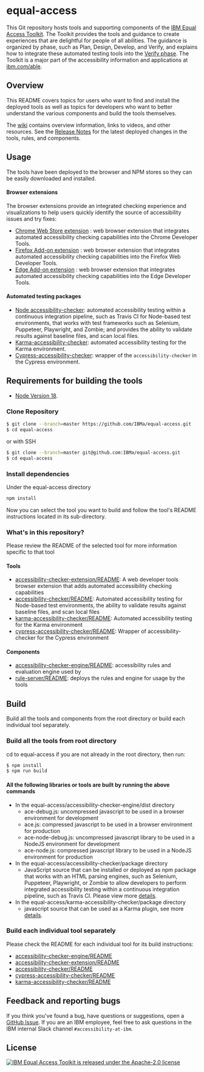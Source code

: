 # equal-access

This Git repository hosts tools and supporting components of the [IBM Equal Access Toolkit](https://ibm.com/able/toolkit).
The Toolkit provides the tools and guidance to create experiences that are delightful for people of all abilities.
The guidance is organized by phase, such as Plan, Design, Develop, and Verify, and explains how to integrate these automated testing tools into the [Verify phase](https://www.ibm.com/able/toolkit/verify/overview).
The Toolkit is a major part of the accessibility information and applications at [ibm.com/able](https://ibm.com/able/).

## Overview

This README covers topics for users who want to find and install the deployed tools as well as topics for developers who want to better understand the various components and build the tools themselves.

The [wiki](https://github.com/IBMa/equal-access/wiki) contains overview information, links to videos, and other resources.
See the [Release Notes](https://github.com/IBMa/equal-access/releases) for the latest deployed changes in the tools, rules, and components.

## Usage

The tools have been deployed to the browser and NPM stores so they can be easily downloaded and installed.

#### Browser extensions

The browser extensions provide an integrated checking experience and visualizations to help users quickly identify the source of accessibility issues and try fixes:

* [Chrome Web Store extension](https://chrome.google.com/webstore/detail/ibm-equal-access-accessib/lkcagbfjnkomcinoddgooolagloogehp) : web browser extension that integrates automated accessibility checking capabilities into the Chrome Developer Tools.
* [Firefox Add-on extension](https://addons.mozilla.org/en-US/firefox/addon/accessibility-checker/) : web browser extension that integrates automated accessibility checking capabilities into the Firefox Web Developer Tools.
* [Edge Add-on extension](https://microsoftedge.microsoft.com/addons/detail/ibm-equal-access-accessib/ompccpejakabkmfepbijnagedbdfldka) : web browser extension that integrates automated accessibility checking capabilities into the Edge Developer Tools.

#### Automated testing packages
* [Node accessibility-checker](https://www.npmjs.com/package/accessibility-checker): automated accessibility testing within a continuous integration pipeline, such as Travis CI for Node-based test environments, that works with test frameworks such as Selenium, Puppeteer, Playwright, and Zombie; and provides the ability to validate results against baseline files, and scan local files.
* [Karma-accessibility-checker](https://www.npmjs.com/package/karma-accessibility-checker): automated accessibility testing for the Karma environment.
* [Cypress-accessibility-checker](https://www.npmjs.com/package/cypress-accessibility-checker): wrapper of the `accessibility-checker` in the Cypress environment.

## Requirements for building the tools

* [Node Version 18](https://nodejs.org/en/download/).

### Clone Repository

```bash
$ git clone --branch=master https://github.com/IBMa/equal-access.git
$ cd equal-access
```

or with SSH

```bash
$ git clone --branch=master git@github.com:IBMa/equal-access.git
$ cd equal-access
```

### Install dependencies

Under the equal-access directory

```bash
npm install
```

Now you can select the tool you want to build and follow the tool's README instructions located in its sub-directory.

### What's in this repository?

Please review the README of the selected tool for more information specific to that tool

#### Tools

* [accessibility-checker-extension/README](accessibility-checker-extension/README.md): A web developer tools browser extension that adds automated accessibility checking capabilities
* [accessibility-checker/README](accessibility-checker/README.md): Automated accessibility testing for Node-based test environments, the ability to validate results against baseline files, and scan local files
* [karma-accessibility-checker/README](karma-accessibility-checker/README.md): Automated accessibility testing for the Karma environment
* [cypress-accessibility-checker/README](cypress-accessibility-checker/README.md): Wrapper of accessibility-checker for the Cypress environment

#### Components

* [accessibility-checker-engine/README](accessibility-checker-engine/README.md): accessibility rules and evaluation engine used by
* [rule-server/README](rule-server/README.md): deploys the rules and engine for usage by the tools

## Build

Build all the tools and components from the root directory or build each individual tool separately.

### Build all the tools from root directory

cd to equal-access if you are not already in the root directory, then run:

```bash
$ npm install
$ npm run build
```

#### All the following libraries or tools are built by running the above commands

* In the equal-access/accessibility-checker-engine/dist directory
  * ace-debug.js: uncompressed javascript to be used in a browser environment for development
  * ace.js: compressed javascript to be used in a browser environment for production
  * ace-node-debug.js: uncompressed javascript library to be used in a NodeJS environment for development
  * ace-node.js: compressed javascript library to be used in a NodeJS environment for production
* In the equal-access/accessibility-checker/package directory
  * JavaScript source that can be installed or deployed as npm package that works with an HTML parsing engines, such as Selenium, Puppeteer, Playwright, or Zombie to allow developers to perform integrated accessibility testing within a continuous integration pipeline, such as Travis CI. Please view more [details](accessibility-checker/src/README.md).
* In the equal-access/karma-accessibility-checker/package directory
  * javascript source that can be used as a Karma plugin, see more [details](karma-accessibility-checker/README.md).

### Build each individual tool separately

Please check the README for each individual tool for its build instructions:

* [accessibility-checker-engine/README](accessibility-checker-engine/README.md)
* [accessibility-checker-extension/README](accessibility-checker-extension/README.md)
* [accessibility-checker/README](accessibility-checker/README.md)
* [cypress-accessibility-checker/README](accessibility-checker/README.md)
* [karma-accessibility-checker/README](karma-accessibility-checker/README.md)

## Feedback and reporting bugs

If you think you've found a bug, have questions or suggestions, open a [GitHub Issue](https://github.com/IBMa/equal-access/issues/new/choose). If you are an IBM employee, feel free to ask questions in the IBM internal Slack channel `#accessibility-at-ibm`.

## License

[![IBM Equal Access Toolkit is released under the Apache-2.0 license](https://img.shields.io/badge/license-Apache--2.0-blue.svg)](./LICENSE)

